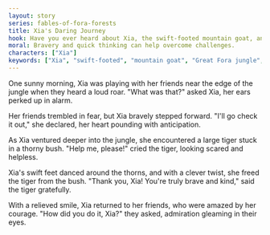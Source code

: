 ```yaml
---
layout: story
series: fables-of-fora-forests
title: Xia's Daring Journey
hook: Have you ever heard about Xia, the swift-footed mountain goat, and her adventures in the Great Fora jungle?
moral: Bravery and quick thinking can help overcome challenges.
characters: ["Xia"]
keywords: ["Xia", "swift-footed", "mountain goat", "Great Fora jungle", "bravery", "quick thinking", "tiger", "thorny bush", "kind", "courage"]
---
```


One sunny morning, Xia was playing with her friends near the edge of the jungle when they heard a loud roar. "What was that?" asked Xia, her ears perked up in alarm.

Her friends trembled in fear, but Xia bravely stepped forward. "I'll go check it out," she declared, her heart pounding with anticipation.

As Xia ventured deeper into the jungle, she encountered a large tiger stuck in a thorny bush. "Help me, please!" cried the tiger, looking scared and helpless.

Xia's swift feet danced around the thorns, and with a clever twist, she freed the tiger from the bush. "Thank you, Xia! You're truly brave and kind," said the tiger gratefully.

With a relieved smile, Xia returned to her friends, who were amazed by her courage. "How did you do it, Xia?" they asked, admiration gleaming in their eyes.
